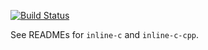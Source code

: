 [![Build Status](https://travis-ci.org/fpco/inline-c.svg?branch=master)](https://travis-ci.org/fpco/inline-c)

See READMEs for `inline-c` and `inline-c-cpp`.
